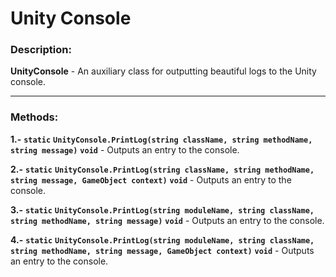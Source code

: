 ﻿# Unity Console

### Description:
**UnityConsole** - An auxiliary class for outputting beautiful logs to the Unity console.

---

### Methods:

**1.-** **`static`** **`UnityConsole.PrintLog(string className, string methodName, string message)`** **`void`** - Outputs an entry to the console.

**2.-** **`static`** **`UnityConsole.PrintLog(string className, string methodName, string message, GameObject context)`** **`void`** - Outputs an entry to the console.

**3.-** **`static`** **`UnityConsole.PrintLog(string moduleName, string className, string methodName, string message)`** **`void`** - Outputs an entry to the console.

**4.-** **`static`** **`UnityConsole.PrintLog(string moduleName, string className, string methodName, string message, GameObject context)`** **`void`** - Outputs an entry to the console.